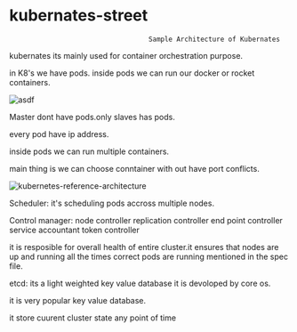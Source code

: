 # kubernates-street


                                       Sample Architecture of Kubernates

kubernates its mainly used for container orchestration purpose.

in K8's we have pods. inside  pods we can run our docker or rocket containers.

   ![asdf](https://user-images.githubusercontent.com/38804803/60718533-86383800-9f42-11e9-825a-126e35a35ffc.jpg)

Master dont have pods.only slaves has pods.

every pod have ip address.

inside pods we can run multiple containers.

main thing is we can choose conntainer with out have port conflicts.

![kubernetes-reference-architecture](https://user-images.githubusercontent.com/38804803/60717605-e679aa80-9f3f-11e9-9e69-b0e0cb4026bf.jpg)

Scheduler:
        it's scheduling pods accross multiple nodes.
        
Control manager:
        node controller 
        replication controller
        end point controller
        service accountant token controller
        
  it is resposible for overall health of entire cluster.it ensures that nodes are up and running all the times correct pods are running
  mentioned in the spec file.
  
  etcd:
   its a light weighted key value database it is devoloped by core os.
    
   it is very popular key value database.
    
   it store cuurent cluster state any point of time
     
